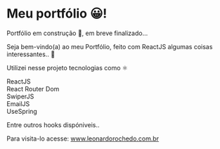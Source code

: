 # Meu portfólio 😀!

Portfólio em construção 🚧, em breve finalizado...

Seja bem-vindo(a) ao meu Portfólio, feito com ReactJS algumas coisas interessantes.. 👀

Utilizei nesse projeto tecnologias como ⚛️

ReactJS<br>
React Router Dom<br>
SwiperJS<br>
EmailJS<br>
UseSpring<br>

Entre outros hooks dispóniveis..

Para visita-lo acesse: www.leonardorochedo.com.br
